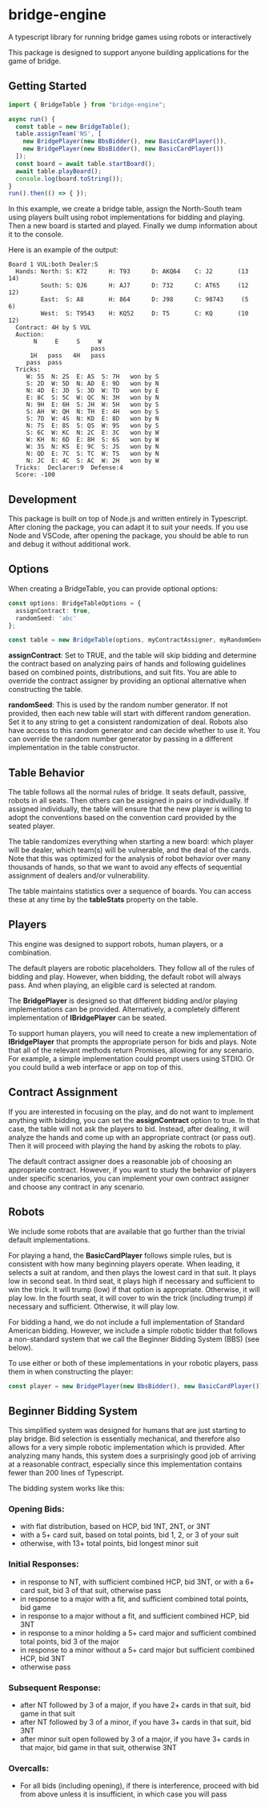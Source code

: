 # bridge-engine
A typescript library for running bridge games using robots or interactively

This package is designed to support anyone building applications for the game of bridge.  

## Getting Started

```typescript
import { BridgeTable } from "bridge-engine";

async run() {
  const table = new BridgeTable();
  table.assignTeam('NS', [
    new BridgePlayer(new BbsBidder(), new BasicCardPlayer()), 
    new BridgePlayer(new BbsBidder(), new BasicCardPlayer())
  ]);
  const board = await table.startBoard();
  await table.playBoard();
  console.log(board.toString());
}
run().then(() => { });
```

In this example, we create a bridge table, assign the North-South team using players built using robot 
implementations for bidding and playing.  Then a new board is started and played.  Finally we dump information about it to the console.

Here is an example of the output:

```
Board 1 VUL:both Dealer:S
  Hands: North: S: K72      H: T93      D: AKQ64    C: J2       (13 14)  
         South: S: QJ6      H: AJ7      D: 732      C: AT65     (12 12)  
         East:  S: A8       H: 864      D: J98      C: 98743     (5  6)  
         West:  S: T9543    H: KQ52     D: T5       C: KQ       (10 12)  
  Contract: 4H by S VUL
  Auction:
       N     E     S     W
                       pass 
      1H   pass   4H   pass 
     pass  pass 
  Tricks:
     W: 5S  N: 2S  E: AS  S: 7H   won by S
     S: 2D  W: 5D  N: AD  E: 9D   won by N
     N: 4D  E: JD  S: 3D  W: TD   won by E
     E: 8C  S: 5C  W: QC  N: 3H   won by N
     N: 9H  E: 6H  S: JH  W: 5H   won by S
     S: AH  W: QH  N: TH  E: 4H   won by S
     S: 7D  W: 4S  N: KD  E: 8D   won by N
     N: 7S  E: 8S  S: QS  W: 9S   won by S
     S: 6C  W: KC  N: 2C  E: 3C   won by W
     W: KH  N: 6D  E: 8H  S: 6S   won by W
     W: 3S  N: KS  E: 9C  S: JS   won by N
     N: QD  E: 7C  S: TC  W: TS   won by N
     N: JC  E: 4C  S: AC  W: 2H   won by W
  Tricks:  Declarer:9  Defense:4
  Score: -100
```

## Development

This package is built on top of Node.js and written entirely in Typescript.  After cloning
the package, you can adapt it to suit your needs.  If you use Node and VSCode, after opening the
package, you should be able to run and debug it without additional work.

## Options

When creating a BridgeTable, you can provide optional options:

```typescript
const options: BridgeTableOptions = {
  assignContract: true,
  randomSeed: 'abc'
};

const table = new BridgeTable(options, myContractAssigner, myRandomGenerator);
```

**assignContract**: Set to TRUE, and the table will skip bidding and determine
the contract based on analyzing pairs of hands and following guidelines based
on combined points, distributions, and suit fits.  You are able to override the
contract assigner by providing an optional alternative when constructing the 
table.

**randomSeed**: This is used by the random number generator.  If not provided,
then each new table will start with different random generation.  Set it to any
string to get a consistent randomization of deal.  Robots also have access to 
this random generator and can decide whether to use it.  You can override the
random number generator by passing in a different implementation in the table
constructor.

## Table Behavior

The table follows all the normal rules of bridge.  It seats default, passive,
robots in all seats.  Then others can be assigned in pairs or individually. 
If assigned individually, the table will ensure that the new player is willing
to adopt the conventions based on the convention card provided by the seated player.

The table randomizes everything when starting a new board:  which player will be dealer,
which team(s) will be vulnerable, and the deal of the cards.  Note that this was
optimized for the analysis of robot behavior over many thousands of hands, so that
we want to avoid any effects of sequential assignment of dealers and/or vulnerability.

The table maintains statistics over a sequence of boards.  You can access these at any time by the
**tableStats** property on the table.

## Players

This engine was designed to support robots, human players, or a combination.

The default players are robotic placeholders.  They follow all of the rules of bidding
and play.  However, when bidding, the default robot will always pass.  And when playing,
an eligible card is selected at random.

The **BridgePlayer** is designed so that different bidding and/or playing implementations
can be provided.  Alternatively, a completely different implementation of **IBridgePlayer**
can be seated.

To support human players, you will need to create a new implementation of **IBridgePlayer**
that prompts the appropriate person for bids and plays.  Note that all of the relevant methods
return Promises, allowing for any scenario.  For example, a simple implementation could
prompt users using STDIO.  Or you could build a web interface or app on top of this.

## Contract Assignment

If you are interested in focusing on the play, and do not want to implement anything with
bidding, you can set the **assignContract** option to true.  In that case, the table will
not ask the players to bid.  Instead, after dealing, it will analyze the hands and come up
with an appropriate contract (or pass out).  Then it will proceed with playing the hand by
asking the robots to play.

The default contract assigner does a reasonable job of choosing an appropriate contract.
However, if you want to study the behavior of players under specific scenarios, you can 
implement your own contract assigner and choose any contract in any scenario.

## Robots

We include some robots that are available that go further than the trivial default implementations.

For playing a hand, the **BasicCardPlayer** follows simple rules, but is consistent with how
many beginning players operate.  When leading, it selects a suit at random, and then plays
the lowest card in that suit.  It plays low in second seat.  In third seat, it plays high
if necessary and sufficient to win the trick.  It will trump (low) if that option is appropriate.
Otherwise, it will play low.  In the fourth seat, it will cover to win the trick (including trump)
if necessary and sufficient.  Otherwise, it will play low.

For bidding a hand, we do not include a full implementation of Standard American bidding.  However,
we include a simple robotic bidder that follows a non-standard system that we call the Beginner
Bidding System (BBS) (see below).  

To use either or both of these implementations in your robotic players, pass them in when 
constructing the player:

```typescript
const player = new BridgePlayer(new BbsBidder(), new BasicCardPlayer());
```

## Beginner Bidding System


This simplified system was designed for humans that are just 
starting to play bridge.  Bid selection is essentially mechanical, and therefore also allows for
a very simple robotic implementation which is provided.  After analyzing many hands, this system
does a surprisingly good job of arriving at a reasonable contract, especially since this implementation
contains fewer than 200 lines of Typescript.

The bidding system works like this:

### Opening Bids:  
 - with flat distribution, based on HCP, bid 1NT, 2NT, or 3NT
 - with a 5+ card suit, based on total points, bid 1, 2, or 3 of your suit
 - otherwise, with 13+ total points, bid longest minor suit
### Initial Responses:
- in response to NT, with sufficient combined HCP, bid 3NT, or with a 6+ card suit, bid 3 of that suit, otherwise pass
- in response to a major with a fit, and sufficient combined total points, bid game
- in response to a major without a fit, and sufficient combined HCP, bid 3NT
- in response to a minor holding a 5+ card major and sufficient combined total points, bid 3 of the major
- in response to a minor without a 5+ card major but sufficient combined HCP, bid 3NT
- otherwise pass
### Subsequent Response:
- after NT followed by 3 of a major, if you have 2+ cards in that suit, bid game in that suit
- after NT followed by 3 of a minor, if you have 3+ cards in that suit, bid 3NT
- after minor suit open followed by 3 of a major, if you have 3+ cards in that major, bid game in that suit, otherwise 3NT
### Overcalls:
- For all bids (including opening), if there is interference, proceed with bid from above unless it is insufficient, in which case you will pass


